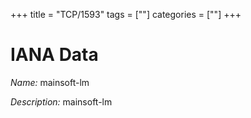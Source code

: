 +++
title = "TCP/1593"
tags = [""]
categories = [""]
+++

# IANA Data

_Name:_ mainsoft-lm

_Description:_ mainsoft-lm

